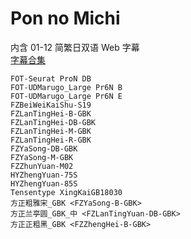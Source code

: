 # Pon no Michi

内含 01-12 简繁日双语 Web 字幕  
[字幕合集](https://github.com/Nekomoekissaten-SUB/Nekomoekissaten-Storage/releases/download/subtitle_pkg/Pon_no_Michi_Web_JPCH.7z)

```
FOT-Seurat ProN DB
FOT-UDMarugo_Large Pr6N B
FOT-UDMarugo_Large Pr6N E
FZBeiWeiKaiShu-S19
FZLanTingHei-B-GBK
FZLanTingHei-DB-GBK
FZLanTingHei-M-GBK
FZLanTingHei-R-GBK
FZYaSong-DB-GBK
FZYaSong-M-GBK
FZZhunYuan-M02
HYZhengYuan-75S
HYZhengYuan-85S
Tensentype XingKaiGB18030
方正粗雅宋_GBK <FZYaSong-B-GBK>
方正兰亭圆_GBK_中 <FZLanTingYuan-DB-GBK>
方正正粗黑_GBK <FZZhengHei-B-GBK>
```
